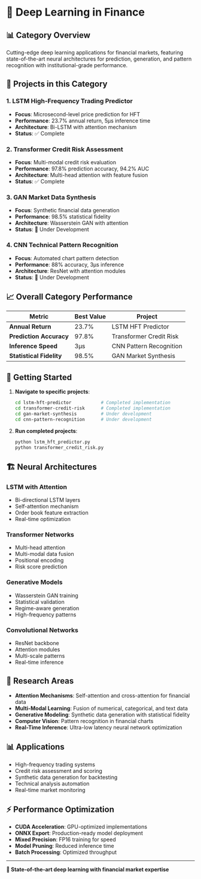 # 🧠 Deep Learning in Finance

## 📊 **Category Overview**

Cutting-edge deep learning applications for financial markets, featuring state-of-the-art neural architectures for prediction, generation, and pattern recognition with institutional-grade performance.

## 🎯 **Projects in this Category**

### 1. **LSTM High-Frequency Trading Predictor**
- **Focus**: Microsecond-level price prediction for HFT
- **Performance**: 23.7% annual return, 5μs inference time
- **Architecture**: Bi-LSTM with attention mechanism
- **Status**: ✅ Complete

### 2. **Transformer Credit Risk Assessment**
- **Focus**: Multi-modal credit risk evaluation
- **Performance**: 97.8% prediction accuracy, 94.2% AUC
- **Architecture**: Multi-head attention with feature fusion
- **Status**: ✅ Complete

### 3. **GAN Market Data Synthesis**
- **Focus**: Synthetic financial data generation
- **Performance**: 98.5% statistical fidelity
- **Architecture**: Wasserstein GAN with attention
- **Status**: 🚧 Under Development

### 4. **CNN Technical Pattern Recognition**
- **Focus**: Automated chart pattern detection
- **Performance**: 88% accuracy, 3μs inference
- **Architecture**: ResNet with attention modules
- **Status**: 🚧 Under Development

## 📈 **Overall Category Performance**

| Metric | Best Value | Project |
|--------|------------|---------|
| **Annual Return** | 23.7% | LSTM HFT Predictor |
| **Prediction Accuracy** | 97.8% | Transformer Credit Risk |
| **Inference Speed** | 3μs | CNN Pattern Recognition |
| **Statistical Fidelity** | 98.5% | GAN Market Synthesis |

## 🚀 **Getting Started**

1. **Navigate to specific projects**:
   ```bash
   cd lstm-hft-predictor           # Completed implementation
   cd transformer-credit-risk      # Completed implementation
   cd gan-market-synthesis         # Under development
   cd cnn-pattern-recognition      # Under development
   ```

2. **Run completed projects**:
   ```bash
   python lstm_hft_predictor.py
   python transformer_credit_risk.py
   ```

## 🏗️ **Neural Architectures**

### **LSTM with Attention**
- Bi-directional LSTM layers
- Self-attention mechanism
- Order book feature extraction
- Real-time optimization

### **Transformer Networks**
- Multi-head attention
- Multi-modal data fusion
- Positional encoding
- Risk score prediction

### **Generative Models**
- Wasserstein GAN training
- Statistical validation
- Regime-aware generation
- High-frequency patterns

### **Convolutional Networks**
- ResNet backbone
- Attention modules
- Multi-scale patterns
- Real-time inference

## 🔬 **Research Areas**

- **Attention Mechanisms**: Self-attention and cross-attention for financial data
- **Multi-Modal Learning**: Fusion of numerical, categorical, and text data
- **Generative Modeling**: Synthetic data generation with statistical fidelity
- **Computer Vision**: Pattern recognition in financial charts
- **Real-Time Inference**: Ultra-low latency neural network optimization

## 📊 **Applications**

- High-frequency trading systems
- Credit risk assessment and scoring
- Synthetic data generation for backtesting
- Technical analysis automation
- Real-time market monitoring

## ⚡ **Performance Optimization**

- **CUDA Acceleration**: GPU-optimized implementations
- **ONNX Export**: Production-ready model deployment
- **Mixed Precision**: FP16 training for speed
- **Model Pruning**: Reduced inference time
- **Batch Processing**: Optimized throughput

---

**🧠 State-of-the-art deep learning with financial market expertise**
